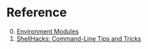 # Reference

0. [Environment Modules](https://modules.sourceforge.net/)
0. [ShellHacks: Command-Line Tips and Tricks](https://www.shellhacks.com/)

